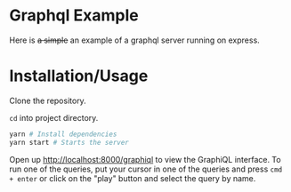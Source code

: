 # Graphql Example

Here is ~~a simple~~ an example of a graphql server running on express.

# Installation/Usage

Clone the repository.

`cd` into project directory.

```sh
yarn # Install dependencies
yarn start # Starts the server
```

Open up [http://localhost:8000/graphiql](http://localhost:8000/graphiql) to view
the GraphiQL interface. To run one of the queries, put your cursor in one of the
queries and press `cmd + enter` or click on the "play" button and select the
query by name.
